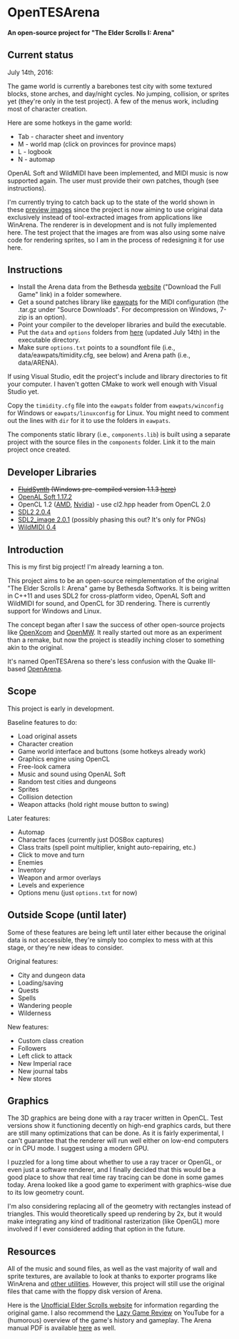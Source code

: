 # OpenTESArena
#### An open-source project for "The Elder Scrolls I: Arena"

## Current status

July 14th, 2016:

The game world is currently a barebones test city with some textured blocks, stone arches, and day/night cycles. No jumping, collision, or sprites yet (they're only in the test project). A few of the menus work, including most of character creation.

Here are some hotkeys in the game world:
- Tab - character sheet and inventory
- M - world map (click on provinces for province maps)
- L - logbook
- N - automap

OpenAL Soft and WildMIDI have been implemented, and MIDI music is now supported again. The user must provide their own patches, though (see instructions).

I'm currently trying to catch back up to the state of the world shown in these [preview images](https://github.com/afritz1/OpenTESArena/tree/master/samples) since the project is now aiming to use original data exclusively instead of tool-extracted images from applications like WinArena. The renderer is in development and is not fully implemented here. The test project that the images are from was also using some naive code for rendering sprites, so I am in the process of redesigning it for use here.

## Instructions

- Install the Arena data from the Bethesda [website](http://www.elderscrolls.com/arena/) ("Download the Full Game" link) in a folder somewhere.
- Get a sound patches library like [eawpats](https://slackbuilds.org/repository/13.37/audio/eawpats/) for the MIDI configuration (the .tar.gz under "Source Downloads". For decompression on Windows, 7-zip is an option).
- Point your compiler to the developer libraries and build the executable.
- Put the `data` and `options` folders from [here](https://www.dropbox.com/s/xc8llh52eahaofs/OpenTESArena_data.zip?dl=0) (updated July 14th) in the executable directory.
- Make sure `options.txt` points to a soundfont file (i.e., data/eawpats/timidity.cfg, see below) and Arena path (i.e., data/ARENA).

If using Visual Studio, edit the project's include and library directories to fit your computer. I haven't gotten CMake to work well enough with Visual Studio yet.

Copy the `timidity.cfg` file into the `eawpats` folder from `eawpats/winconfig` for Windows or `eawpats/linuxconfig` for Linux. You might need to comment out the lines with `dir` for it to use the folders in `eawpats`.

The components static library (i.e., `components.lib`) is built using a separate project with the source files in the `components` folder. Link it to the main project once created.

## Developer Libraries

- ~~[FluidSynth](https://sourceforge.net/projects/fluidsynth/files/) (Windows pre-compiled version 1.1.3 [here](http://slade.mancubus.net/index.php?page=wiki&wikipage=Windows-Compilation))~~
- [OpenAL Soft 1.17.2](http://kcat.strangesoft.net/openal.html#download)
- OpenCL 1.2 ([AMD](http://developer.amd.com/tools-and-sdks/opencl-zone/amd-accelerated-parallel-processing-app-sdk/), [Nvidia](https://developer.nvidia.com/opencl)) - use cl2.hpp header from OpenCL 2.0
- [SDL2 2.0.4](https://www.libsdl.org/download-2.0.php)
- [SDL2_image 2.0.1](https://www.libsdl.org/projects/SDL_image/) (possibly phasing this out? It's only for PNGs)
- [WildMIDI 0.4](https://github.com/Mindwerks/wildmidi/releases)

## Introduction

This is my first big project! I'm already learning a ton.

This project aims to be an open-source reimplementation of the original "The Elder Scrolls I: Arena" game by Bethesda Softworks. It is being written in C++11 and uses SDL2 for cross-platform video, OpenAL Soft and WildMIDI for sound, and OpenCL for 3D rendering. There is currently support for Windows and Linux.

The concept began after I saw the success of other open-source projects like [OpenXcom](http://openxcom.org/) and [OpenMW](http://openmw.org/en/). It really started out more as an experiment than a remake, but now the project is steadily inching closer to something akin to the original.

It's named OpenTESArena so there's less confusion with the Quake III-based [OpenArena](https://github.com/OpenArena).

## Scope

This project is early in development.

Baseline features to do:
- Load original assets
- Character creation
- Game world interface and buttons (some hotkeys already work)
- Graphics engine using OpenCL
- Free-look camera
- Music and sound using OpenAL Soft
- Random test cities and dungeons
- Sprites
- Collision detection
- Weapon attacks (hold right mouse button to swing)

Later features:
- Automap
- Character faces (currently just DOSBox captures)
- Class traits (spell point multiplier, knight auto-repairing, etc.)
- Click to move and turn
- Enemies
- Inventory
- Weapon and armor overlays
- Levels and experience
- Options menu (just `options.txt` for now)

## Outside Scope (until later)

Some of these features are being left until later either because the original data is not accessible, they're simply too complex to mess with at this stage, or they're new ideas to consider.

Original features:
- City and dungeon data
- Loading/saving
- Quests
- Spells
- Wandering people
- Wilderness

New features:
- Custom class creation
- Followers
- Left click to attack
- New Imperial race
- New journal tabs
- New stores

## Graphics

The 3D graphics are being done with a ray tracer written in OpenCL. Test versions show it functioning decently on high-end graphics cards, but there are still many optimizations that can be done. As it is fairly experimental, I can't guarantee that the renderer will run well either on low-end computers or in CPU mode. I suggest using a modern GPU.

I puzzled for a long time about whether to use a ray tracer or OpenGL, or even just a software renderer, and I finally decided that this would be a good place to show that real time ray tracing can be done in some games today. Arena looked like a good game to experiment with graphics-wise due to its low geometry count.

I'm also considering replacing all of the geometry with rectangles instead of triangles. This would theoretically speed up rendering by 2x, but it would make integrating any kind of traditional rasterization (like OpenGL) more involved if I ever considered adding that option in the future.

## Resources

All of the music and sound files, as well as the vast majority of wall and sprite textures, are available to look at thanks to exporter programs like WinArena and [other utilities](http://www.uesp.net/wiki/Arena:Files#Misc_Utilities). However, this project will still use the original files that came with the floppy disk version of Arena.

Here is the [Unofficial Elder Scrolls website](http://www.uesp.net/wiki/Arena:Arena) for information regarding the original game. I also recommend the [Lazy Game Review](https://www.youtube.com/watch?v=5MW5SxKMrtE) on YouTube for a (humorous) overview of the game's history and gameplay. The Arena manual PDF is available [here](http://www.uesp.net/wiki/Arena:Files#Official_Patches_and_Utilities) as well.
